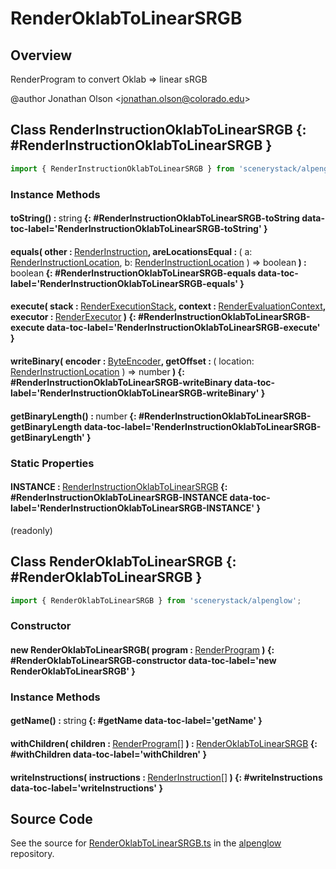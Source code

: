 # RenderOklabToLinearSRGB

## Overview

RenderProgram to convert Oklab =&gt; linear sRGB

@author Jonathan Olson &lt;jonathan.olson@colorado.edu&gt;

## Class RenderInstructionOklabToLinearSRGB {: #RenderInstructionOklabToLinearSRGB }


```js
import { RenderInstructionOklabToLinearSRGB } from 'scenerystack/alpenglow';
```
### Instance Methods

#### toString() : <span style="font-weight: 400;"><span style="color: hsla(calc(var(--md-hue) + 180deg),80%,40%,1);">string</span></span> {: #RenderInstructionOklabToLinearSRGB-toString data-toc-label='RenderInstructionOklabToLinearSRGB-toString' }

#### equals( other : <span style="font-weight: 400;">[RenderInstruction](../alpenglow/RenderInstruction.md)</span>, areLocationsEqual : <span style="font-weight: 400;">( a: [RenderInstructionLocation](../alpenglow/RenderInstruction.md#RenderInstructionLocation), b: [RenderInstructionLocation](../alpenglow/RenderInstruction.md#RenderInstructionLocation) ) =&gt; <span style="color: hsla(calc(var(--md-hue) + 180deg),80%,40%,1);">boolean</span></span> ) : <span style="font-weight: 400;"><span style="color: hsla(calc(var(--md-hue) + 180deg),80%,40%,1);">boolean</span></span> {: #RenderInstructionOklabToLinearSRGB-equals data-toc-label='RenderInstructionOklabToLinearSRGB-equals' }

#### execute( stack : <span style="font-weight: 400;">[RenderExecutionStack](../alpenglow/RenderExecutionStack.md)</span>, context : <span style="font-weight: 400;">[RenderEvaluationContext](../alpenglow/RenderEvaluationContext.md)</span>, executor : <span style="font-weight: 400;">[RenderExecutor](../alpenglow/RenderExecutor.md)</span> ) {: #RenderInstructionOklabToLinearSRGB-execute data-toc-label='RenderInstructionOklabToLinearSRGB-execute' }

#### writeBinary( encoder : <span style="font-weight: 400;">[ByteEncoder](../alpenglow/ByteEncoder.md)</span>, getOffset : <span style="font-weight: 400;">( location: [RenderInstructionLocation](../alpenglow/RenderInstruction.md#RenderInstructionLocation) ) =&gt; <span style="color: hsla(calc(var(--md-hue) + 180deg),80%,40%,1);">number</span></span> ) {: #RenderInstructionOklabToLinearSRGB-writeBinary data-toc-label='RenderInstructionOklabToLinearSRGB-writeBinary' }

#### getBinaryLength() : <span style="font-weight: 400;"><span style="color: hsla(calc(var(--md-hue) + 180deg),80%,40%,1);">number</span></span> {: #RenderInstructionOklabToLinearSRGB-getBinaryLength data-toc-label='RenderInstructionOklabToLinearSRGB-getBinaryLength' }

### Static Properties

#### INSTANCE : <span style="font-weight: 400;">[RenderInstructionOklabToLinearSRGB](../alpenglow/RenderOklabToLinearSRGB.md#RenderInstructionOklabToLinearSRGB)</span> {: #RenderInstructionOklabToLinearSRGB-INSTANCE data-toc-label='RenderInstructionOklabToLinearSRGB-INSTANCE' }

(readonly)



## Class RenderOklabToLinearSRGB {: #RenderOklabToLinearSRGB }


```js
import { RenderOklabToLinearSRGB } from 'scenerystack/alpenglow';
```
### Constructor

#### new RenderOklabToLinearSRGB( program : <span style="font-weight: 400;">[RenderProgram](../alpenglow/RenderProgram.md)</span> ) {: #RenderOklabToLinearSRGB-constructor data-toc-label='new RenderOklabToLinearSRGB' }

### Instance Methods

#### getName() : <span style="font-weight: 400;"><span style="color: hsla(calc(var(--md-hue) + 180deg),80%,40%,1);">string</span></span> {: #getName data-toc-label='getName' }

#### withChildren( children : <span style="font-weight: 400;">[RenderProgram](../alpenglow/RenderProgram.md)[]</span> ) : <span style="font-weight: 400;">[RenderOklabToLinearSRGB](../alpenglow/RenderOklabToLinearSRGB.md)</span> {: #withChildren data-toc-label='withChildren' }

#### writeInstructions( instructions : <span style="font-weight: 400;">[RenderInstruction](../alpenglow/RenderInstruction.md)[]</span> ) {: #writeInstructions data-toc-label='writeInstructions' }



## Source Code

See the source for [RenderOklabToLinearSRGB.ts](https://github.com/phetsims/alpenglow/blob/main/js/render-program/RenderOklabToLinearSRGB.ts) in the [alpenglow](https://github.com/phetsims/alpenglow) repository.
